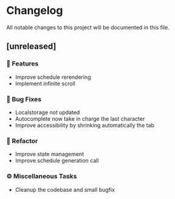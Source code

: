 # Changelog

All notable changes to this project will be documented in this file.

## [unreleased]

### 🚀 Features

- Improve schedule rerendering
- Implement infinite scroll

### 🐛 Bug Fixes

- Localstorage not updated
- Autocomplete now take in charge the last character
- Improve accessibility by shrinking automatically the tab

### 🚜 Refactor

- Improve state management
- Improve schedule generation call

### ⚙️ Miscellaneous Tasks

- Cleanup the codebase and small bugfix

<!-- generated by git-cliff -->

